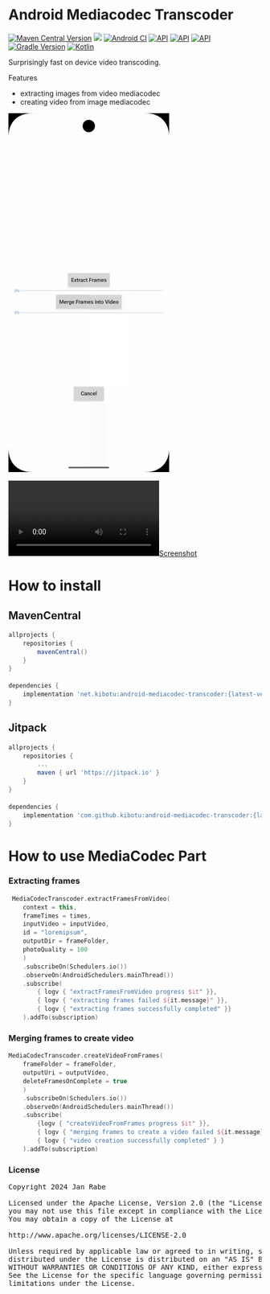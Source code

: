 # Android Mediacodec Transcoder

[![Maven Central Version](https://img.shields.io/maven-central/v/net.kibotu/android-mediacodec-transcoder)](https://central.sonatype.com/artifact/net.kibotu/android-mediacodec-transcoder) [![](https://jitpack.io/v/kibotu/android-mediacodec-transcoder.svg)](https://jitpack.io/#kibotu/android-mediacodec-transcoder) [![Android CI](https://github.com/kibotu/android-mediacodec-transcoder/actions/workflows/android.yml/badge.svg)](https://github.com/kibotu/android-mediacodec-transcoder/actions/workflows/android.yml) [![API](https://img.shields.io/badge/Min%20API-21%2B-brightgreen.svg?style=flat)](https://android-arsenal.com/api?level=21) [![API](https://img.shields.io/badge/Target%20API-35%2B-brightgreen.svg?style=flat)](https://android-arsenal.com/api?level=35) [![API](https://img.shields.io/badge/Java-17-brightgreen.svg?style=flat)](https://www.oracle.com/java/technologies/javase/17all-relnotes.html) [![Gradle Version](https://img.shields.io/badge/gradle-8.11.1-green.svg)](https://docs.gradle.org/current/release-notes) [![Kotlin](https://img.shields.io/badge/kotlin-2.1.0-green.svg)](https://kotlinlang.org/)

Surprisingly fast on device video transcoding.

Features

- extracting images from video mediacodec
- creating video from image mediacodec

[![Screenshot](docs/screen-recording.gif)](docs/screen-recording.gif)

[![Screenshot](example/source_video.mp4)](docs/output_120_frames.mp4)

# How to install

## MavenCentral

```groovy 
allprojects {
    repositories {
        mavenCentral()
    }
}

dependencies {
    implementation 'net.kibotu:android-mediacodec-transcoder:{latest-version}'
}

```

## Jitpack

```groovy
allprojects {
    repositories {
        ...
        maven { url 'https://jitpack.io' }
    }
}

dependencies {
    implementation 'com.github.kibotu:android-mediacodec-transcoder:{latest-version}'
}
```

# How to use MediaCodec Part

### Extracting frames

```kotlin
 MediaCodecTranscoder.extractFramesFromVideo(
	context = this,
	frameTimes = times,
	inputVideo = inputVideo,
	id = "loremipsum",
	outputDir = frameFolder,
	photoQuality = 100
    )
	.subscribeOn(Schedulers.io())
	.observeOn(AndroidSchedulers.mainThread())
	.subscribe(
	    { logv { "extractFramesFromVideo progress $it" }},
	    { logv { "extracting frames failed ${it.message}" }}, 
	    { logv { "extracting frames successfully completed" }}
	).addTo(subscription)
```

### Merging frames to create video

```kotlin
MediaCodecTranscoder.createVideoFromFrames(
	frameFolder = frameFolder,
	outputUri = outputVideo,
	deleteFramesOnComplete = true
    )
	.subscribeOn(Schedulers.io())
	.observeOn(AndroidSchedulers.mainThread())
	.subscribe(
	    {logv { "createVideoFromFrames progress $it" }},
		{ logv { "merging frames to create a video failed ${it.message}" }}, 
		{ logv { "video creation successfully completed" } }
	).addTo(subscription)
```


### License

<pre>
Copyright 2024 Jan Rabe

Licensed under the Apache License, Version 2.0 (the "License");
you may not use this file except in compliance with the License.
You may obtain a copy of the License at

http://www.apache.org/licenses/LICENSE-2.0

Unless required by applicable law or agreed to in writing, software
distributed under the License is distributed on an "AS IS" BASIS,
WITHOUT WARRANTIES OR CONDITIONS OF ANY KIND, either express or implied.
See the License for the specific language governing permissions and
limitations under the License.
</pre>